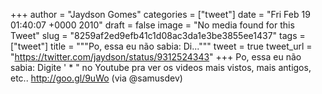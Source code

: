 
+++
author = "Jaydson Gomes"
categories = ["tweet"]
date = "Fri Feb 19 01:40:07 +0000 2010"
draft = false
image = "No media found for this Tweet"
slug = "8259af2ed9efb41c1d08ac3da1e3be3855ee1437"
tags = ["tweet"]
title = """Po, essa eu não sabia: Di..."""
tweet = true
tweet_url = "https://twitter.com/jaydson/status/9312524343"
+++
Po, essa eu não sabia: Digite ' * " no Youtube pra ver os videos mais vistos, mais antigos, etc.. http://goo.gl/9uWo (via @samusdev)
